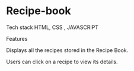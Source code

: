 # Recipe-book
Tech stack
HTML, CSS , JAVASCRIPT

Features

Displays all the recipes stored in the Recipe Book.

Users can click on a recipe to view its details.
